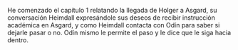 He comenzado el capítulo 1 relatando la llegada de Holger a Asgard, su conversación Heimdall expresándole sus deseos de recibir instrucción académica en Asgard, y como Heimdall contacta con Odín para saber si dejarle pasar o no. Odín mismo le permite el paso y le dice que le siga hacia dentro.